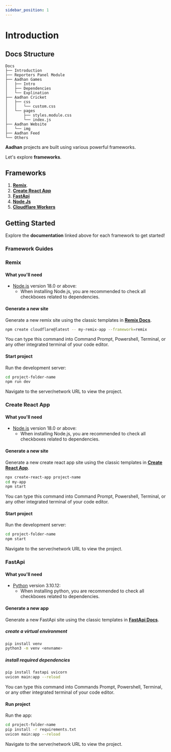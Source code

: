 ```yaml
---
sidebar_position: 1
---
```


# Introduction

## Docs Structure

```
Docs
├── Introduction
├── Reporters Panel Module
├── Aadhan Games
│   ├── Intro
│   ├── Dependencies
│   └── Explination
├── Aadhan Cricket
│   ├── css
│   │   └── custom.css
│   └── pages
│       ├── styles.module.css
│       └── index.js
├── Aadhan Website
│   └── img
├── Aadhan Feed
└── Others
```

**Aadhan** projects are built using various powerful frameworks.

Let's explore **frameworks**.

## Frameworks

1. **[Remix](https://remix.run/docs/en/main)**.
2. **[Create React App](https://create-react-app.dev/docs/getting-started)**
3. **[FastApi](https://fastapi.tiangolo.com/)**
4. **[Node Js](https://nodejs.org/docs/latest/api/)**
5. **[Cloudflare Workers](https://developers.cloudflare.com/workers/)**

## Getting Started

Explore the **documentation** linked above for each framework to get started!

### Framework Guides

### Remix

#### What you'll need

- [Node.js](https://nodejs.org/en/download/) version 18.0 or above:
  - When installing Node.js, you are recommended to check all checkboxes related to dependencies.

#### Generate a new site

Generate a new remix site using the classic templates in **[Remix Docs](https://remix.run/docs/en/main)**.

```bash
npm create cloudflare@latest -- my-remix-app --framework=remix
```

You can type this command into Command Prompt, Powershell, Terminal, or any other integrated terminal of your code editor.

#### Start project

Run the development server:

```bash
cd project-folder-name
npm run dev
```

Navigate to the server/network URL to view the project.

### Create React App

#### What you'll need

- [Node.js](https://nodejs.org/en/download/) version 18.0 or above:
  - When installing Node.js, you are recommended to check all checkboxes related to dependencies.

#### Generate a new site

Generate a new create react app site using the classic templates in **[Create React App](https://create-react-app.dev/docs/getting-started)**.

```bash
npx create-react-app project-name
cd my-app
npm start
```

You can type this command into Command Prompt, Powershell, Terminal, or any other integrated terminal of your code editor.

#### Start project

Run the development server:

```bash
cd project-folder-name
npm start
```

Navigate to the server/network URL to view the project.

### FastApi

#### What you'll need

- [Python](https://www.python.org/doc/) version 3.10.12:
  - When installing python, you are recommended to check all checkboxes related to dependencies.

#### Generate a new app

Generate a new FastApi site using the classic templates in **[FastApi Docs](https://fastapi.tiangolo.com/)**.

##### create a virtual environment

```bash
pip install venv
python3 -m venv <envname>
```

##### install required dependencies

```bash
pip install fastapi uvicorn
uvicon main:app --reload
```

You can type this command into Commands Prompt, Powershell, Terminal, or any other integrated terminal of your code editor.

#### Run project

Run the app:

```bash
cd project-folder-name
pip install -r requirements.txt
uvicon main:app --reload
```

Navigate to the server/network URL to view the project.
